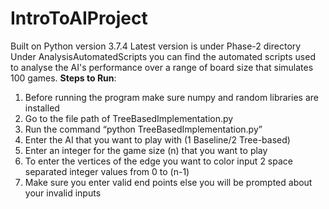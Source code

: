 # IntroToAIProject

Built on Python version 3.7.4
Latest version is under Phase-2 directory
Under AnalysisAutomatedScripts you can find the automated scripts used to analyse the AI's performance over a range of board size that simulates 100 games.
**Steps to Run**:
1. Before running the program make sure numpy and random libraries are installed
2. Go to the file path of TreeBasedImplementation.py
3. Run the command “python TreeBasedImplementation.py”
4. Enter the AI that you want to play with (1 Baseline/2 Tree-based)
5. Enter an integer for the game size (n) that you want to play
6. To enter the vertices of the edge you want to color input 2 space separated integer values from 0 to (n-1)
7. Make sure you enter valid end points else you will be prompted about your invalid inputs

